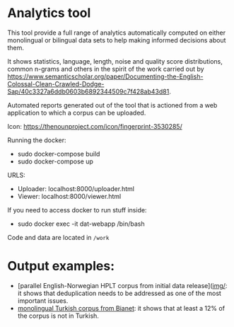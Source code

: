 # Analytics tool

This tool provide a full range of analytics automatically computed on either monolingual or bilingual data sets to help making informed decisions about them. 

It shows statistics,  language, length, noise and quality score distributions, common n-grams and others in the spirit of the work carried out by https://www.semanticscholar.org/paper/Documenting-the-English-Colossal-Clean-Crawled-Dodge-Sap/40c3327a6ddb0603b6892344509c7f428ab43d81. 

Automated reports generated out of the tool that is actioned from a web application to which a corpus can be uploaded.

Icon: https://thenounproject.com/icon/fingerprint-3530285/

Running the docker:

* sudo docker-compose build
* sudo docker-compose up

URLS: 
* Uploader: localhost:8000/uploader.html
* Viewer: localhost:8000/viewer.html

If you need to access docker to run stuff inside:
* sudo docker exec -it dat-webapp /bin/bash

Code and data are located in `/work`

# Output examples: 

- [parallel English-Norwegian HPLT corpus from initial data release]([img/](https://github.com/hplt-project/data-analytics-tool/blob/main/img/en-nn.pdf): it shows that deduplication needs to be addressed as one of the most important issues.
- [monolingual Turkish corpus from Bianet](https://github.com/hplt-project/data-analytics-tool/blob/main/img/tr.bianet.tr.pdf): it shows that at least a 12% of the corpus is not in Turkish.  
